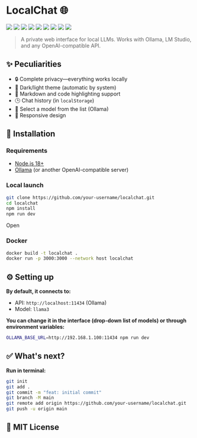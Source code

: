  # LocalChat 🌐
<a href="https://github.com/mscbuild"><img src="https://img.shields.io/badge/AI-Code%20Assist-EB9FDA"></a>
![](https://komarev.com/ghpvc/?username=mscbuild) 
 ![](https://img.shields.io/github/license/mscbuild/localchat) 
 ![](https://img.shields.io/badge/PRs-Welcome-green)
 ![](https://img.shields.io/github/languages/code-size/mscbuild/localchat)
![](https://img.shields.io/badge/code%20style-java-green)
![](https://img.shields.io/github/stars/mscbuild)
![](https://img.shields.io/badge/Topic-Github-lighred)
![](https://img.shields.io/website?url=https%3A%2F%2Fgithub.com%2Fmscbuild)


> A private web interface for local LLMs. Works with Ollama, LM Studio, and any OpenAI-compatible API.

 
## ✨ Peculiarities
- 🔒 Complete privacy—everything works locally
- 🎨 Dark/light theme (automatic by system)
- 📝 Markdown and code highlighting support
- 🕒 Chat history (in `localStorage`)
- 🧠 Select a model from the list (Ollama)
- 📱 Responsive design

## 🚀 Installation

### Requirements
- [Node.js 18+](https://nodejs.org/)
- [Ollama](https://ollama.com/) (or another OpenAI-compatible server)

### Local launch
~~~bash
git clone https://github.com/your-username/localchat.git
cd localchat
npm install
npm run dev
~~~

Open <a href="http://localhost:5173"></a>

### Docker
~~~bash
docker build -t localchat .
docker run -p 3000:3000 --network host localchat
~~~
## ⚙️ Setting up

**By default, it connects to:**

- API: `http://localhost:11434` (Ollama)
- Model: `llama3`

**You can change it in the interface (drop-down list of models) or through environment variables:**
~~~bash
OLLAMA_BASE_URL=http://192.168.1.100:11434 npm run dev
~~~
## ✅ What's next?

**Run in terminal:**
~~~bash
git init
git add .
git commit -m "feat: initial commit"
git branch -M main
git remote add origin https://github.com/your-username/localchat.git
git push -u origin main
~~~
## 📄 MIT License
